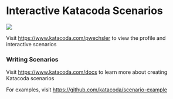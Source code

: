 # Interactive Katacoda Scenarios

[![](http://shields.katacoda.com/katacoda/pwechsler/count.svg)](https://www.katacoda.com/pwechsler "Get your profile on Katacoda.com")

Visit https://www.katacoda.com/pwechsler to view the profile and interactive scenarios

### Writing Scenarios
Visit https://www.katacoda.com/docs to learn more about creating Katacoda scenarios

For examples, visit https://github.com/katacoda/scenario-example
